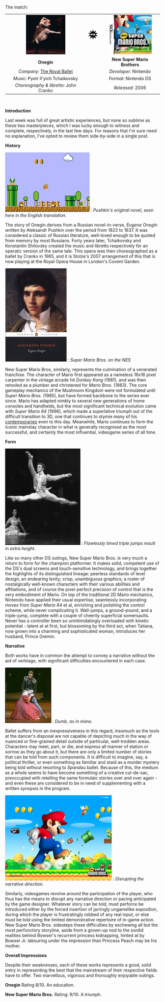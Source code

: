 <!--
.. title: Onegin vs New Super Mario Bros
.. slug: onegin-vs-new-super-mario-bros
.. date: 2007-03-26 23:40:04-05:00
.. tags: media,videogame,ds,show,completed,fiction
.. type: text
-->

The match:

| | | |
|:------------------------------:|:---------------------------:|:------------------------:|
| ![](/files/2007/03/onegin.jpg) | ![](/files/2007/03/vs1.jpg) | ![](/files/2007/03/new-super-mario-bros.jpg) |
| **Onegin**                     |                             | **New Super Mario Brothers** |
| *Company:* [The Royal Ballet](http://info.royaloperahouse.org/Home/) |  | *Developer:* Nintendo |
| *Music:* Pyotr Il'yich Tchaikovsky |  | *Format:* Nintendo DS |
| *Choreography & libretto:* John Cranko |  | *Released:* 2006 |

<br />

**Introduction**

Last week was full of great artistic experiences, but none so sublime as
these two masterpieces, which I was lucky enough to witness and
complete, respectively, in the last few days. For reasons that I'm sure
need no explanation, I've opted to review them side-by-side in a single
post.

**History**

![](/files/2007/03/nes_super_mario_bros.png)
*: Pushkin's original novel, seen here in the English translation.*

The story of Onegin derives from a Russian novel-in-verse, *Eugene
Onegin* written by Aleksandr Pushkin over the period from 1823 to 1837.
It was considered a classic of Russian literature, well-loved enough to
be quoted from memory by most Russians. Forty years later, Tchaikovsky
and Konstantin Shilovsky created the music and libretto respectively for
an operatic version of the same tale. This opera was then choreographed
as a ballet by Cranko in 1965, and it is Stolze's 2007 arrangement of
this that is now playing at the Royal Opera House in London's Covent
Garden.

![](/files/2007/03/eugeneonegin-book.jpg)
*: Super Mario Bros. on the NES*

New Super Mario Bros, similarly, represents the culmination of a
venerated franchise. The character of Mario first appeared as a nameless
16x16 pixel carpenter in the vintage arcade hit *Donkey Kong* (1981),
and was then retooled as a plumber and christened for *Mario Bros.*
(1983). The core gameplay mechanics of the Mushroom Kingdom were not
formulated until *Super Mario Bros.* (1985), but have formed backbone to
the series ever since. Mario has adapted nimbly to several new
generations of home consoles and handhelds, but the most significant
technical evolution came with *Super Mario 64* (1996), which made a
superlative triumph out of the difficult transition to 3D, one that
continues to stymie many of his
[contemporaries](http://www.joystiq.com/2006/12/13/what-funk-is-sega-in/)
even to this day. Meanwhile, Mario continues to form the iconic mainstay
character in what is generally recognised as the most successful, and
certainly the most influential, videogame series of all time.

**Form**

![](/files/2007/03/jump.jpg)
*: Flawlessly timed triple jumps result in extra height.*

Like so many other DS outings, New Super Mario Bros. is very much a
return to form for the champion platformer. It makes solid, competent
use of the DS's dual screens and touch-sensitive technology, and brings
together the highlights of its distinguished lineage: peerless standards
of level design; an endearing levity; crisp, unambiguous graphics; a
roster of nostalgically well-known characters with their various
abilities and affiliations, and of course the pixel-perfect precision of
control that is the very embodiment of Mario. On top of the traditional
2D Mario mechanics, Nintendo have applied their usual expertise,
seamlessly incorporating moves from *Super Mario 64* et al, enriching
and polishing the control scheme, while never complicating it.
Wall-jumps, a ground-pound, and a triple-jump, complete with a couple of
cheerily superficial somersaults. Never has a controller been so
unintimidatingly overloaded with kinetic potential - latent at at first,
but blossoming by the third act, when Tatiana, now grown into a charming
and sophisticated woman, introduces her husband, Prince Gremin.

**Narrative**

Both works have in common the attempt to convey a narrative without the
aid of verbiage, with significant difficulties encountered in each case.

![](/files/2007/03/1703471_onegin_150a.jpg)
*: Dumb, as in mime.*

Ballet suffers from an inexpressiveness in this regard, insomuch as the
tools at the dancer's disposal are not capable of depicting much in the
way of nuanced or fine-grained detail outside of particular,
well-trodden areas. Characters may meet, part, or die, and express all
manner of elation or sorrow as they go about it, but there are only a
limited number of stories that can be told from such components. It is
difficult to imagine, say, a political thriller, or even something as
familiar and staid as a murder mystery being told without resorting to
*Spandau* ballet. Because of this, the medium as a whole seems to have
become something of a creative cul-de-sac, preoccupied with retelling
the same formulaic stories over and over again - and even these are
considered to be in need of supplementing with a written synopsis in the
program.

![](/files/2007/03/newsupermario.jpg)
*: Disrupting the narrative direction.*

Similarly, videogames revolve around the participation of the player,
who thus has the means to disrupt any narrative direction or pacing
anticipated by the game designer. Whatever story can be told, must
perforce be introduced either by the forced insertion of jarringly
ungamelike exposition, during which the player is frustratingly robbed
of any real input, or else must be told using the limited demonstrative
repertoire of in-game action. New Super Mario Bros. sidesteps these
difficulties by eschewing all but the most perfunctory storyline, aside
from a grown-up nod to the sordid realities behind Bowser's recurrent
princess kidnapping, hinted at by Bowser Jr. labouring under the
impression than Princess Peach may be his mother.

**Overall Impressions**

Despite their weaknesses, each of these works represents a good, solid
entry in representing the best that the mainstream of their respective
fields have to offer. Two marvellous, vigorous and thoroughly enjoyable
outings.

**Onegin**
Rating 8/10.
An education.

**New Super Mario Bros.**
Rating: 9/10.
A triumph.
